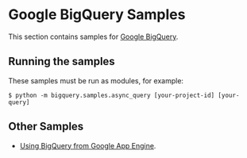 # Google BigQuery Samples

This section contains samples for [Google BigQuery](https://cloud.google.com/bigquery).

## Running the samples

These samples must be run as modules, for example:

```
$ python -m bigquery.samples.async_query [your-project-id] [your-query]
```

## Other Samples

* [Using BigQuery from Google App Engine](../appengine/bigquery).
